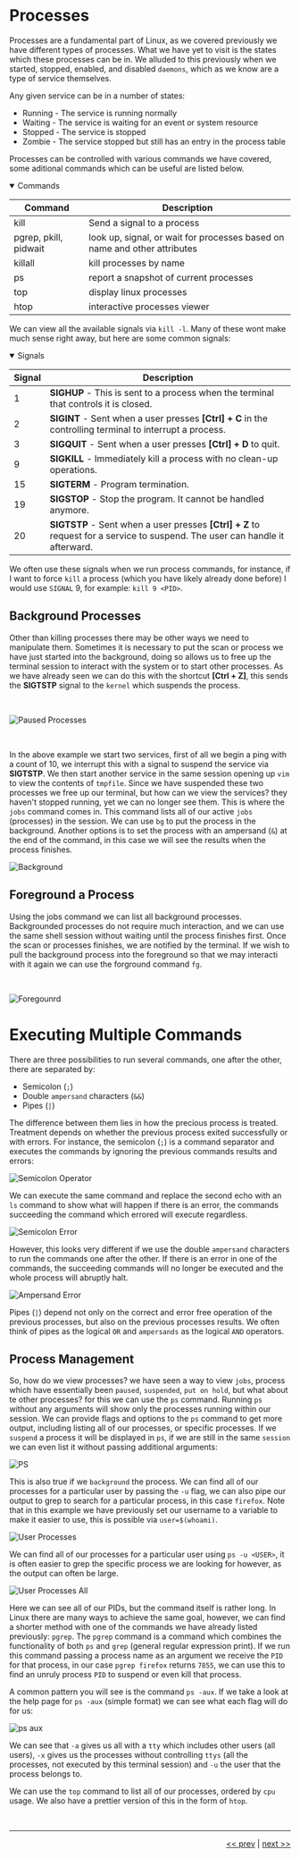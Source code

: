 # Processes

Processes are a fundamental part of Linux, as we covered previously we have different types of processes. What we have yet to visit is the states which these processes can be in. We alluded to this previously when we started, stopped, enabled, and disabled `daemons`, which as we know are a type of service themselves.

Any given service can be in a number of states:

- Running - The service is running normally
- Waiting - The service is waiting for an event or system resource
- Stopped - The service is stopped
- Zombie - The service stopped but still has an entry in the process table

Processes can be controlled with various commands we have covered, some aditional commands which can be useful are listed below.

<details open>
<summary>Commands</summary>

<div align="center">

| Command | Description |
| --- | --- |
| kill | Send a signal to a process  |
| pgrep, pkill, pidwait | look up, signal, or wait for processes based on name and other attributes |
| killall | kill processes by name |
| ps | report a snapshot of current processes |
| top | display linux processes |
| htop | interactive processes viewer |

</div>

</details>

We can view all the available signals via `kill -l`. Many of these wont make much sense right away, but here are some common signals:

<details open>
<summary>Signals</summary>

<div align="center">

| Signal | Description |
| --- | --- |
| 1 | **SIGHUP** - This is sent to a process when the terminal that controls it is closed. |
| 2 | **SIGINT** - Sent when a user presses **[Ctrl] + C** in the controlling terminal to interrupt a process. |
| 3 | **SIGQUIT** - Sent when a user presses **[Ctrl] + D** to quit. |
| 9 | **SIGKILL** - Immediately kill a process with no clean-up operations. |
| 15 | **SIGTERM** - Program termination. |
| 19 | **SIGSTOP** - Stop the program. It cannot be handled anymore. |
| 20 | **SIGTSTP** - Sent when a user presses **[Ctrl] + Z** to request for a service to suspend. The user can handle it afterward. |

</div>

</details>

We often use these signals when we run process commands, for instance, if I want to force `kill` a process (which you have likely already done before) I would use `SIGNAL` 9, for example: `kill 9 <PID>`.

## Background Processes

Other than killing processes there may be other ways we need to manipulate them. Sometimes it is necessary to put the scan or process we have just started into the background, doing so allows us to free up the terminal session to interact with the system or to start other processes. As we have already seen we can do this with the shortcut **[Ctrl + Z]**, this sends the **SIGTSTP** signal to the `kernel` which suspends the process.

<br />

![Paused Processes](../images/pausedProcesses.png)

<br />

In the above example we start two services, first of all we begin a ping with a count of 10, we interrupt this with a signal to suspend the service via **SIGTSTP**. We then start another service in the same session opening up `vim` to view the contents of `tmpfile`. Since we have suspended these two processes we free up our terminal, but how can we view the services? they haven't stopped running, yet we can no longer see them. This is where the `jobs` command comes in. This command lists all of our active `jobs` (processes) in the session. We can use `bg` to put the process in the background. Another options is to set the process with an ampersand (`&`) at the end of the command, in this case we will see the results when the process finishes.

![Background](../images/background.png)

## Foreground a Process

Using the jobs command we can list all background processes. Backgrounded processes do not require much interaction, and we can use the same shell session without waiting until the process finishes first. Once the scan or processes finishes, we are notified by the terminal. If we wish to pull the background process into the foreground so that we may interacti with it again we can use the forground command `fg`.

<br />

![Foregounrd](../images/foreground.png)

# Executing Multiple Commands

There are three possibilities to run several commands, one after the other, there are separated by:

- Semicolon (`;`)
- Double `ampersand` characters (`&&`)
- Pipes (`|`)

The difference between them lies in how the precious process is treated. Treatment depends on whether the previous process exited successfully or with errors. For instance, the semicolon (`;`) is a command separator and executes the commands by ignoring the previous commands results and errors:

![Semicolon Operator](../images/smicolonoperator.png)

We can execute the same command and replace the second echo with an `ls` command to show what will happen if there is an error, the commands succeeding the command which errored will execute regardless.

![Semicolon Error](../images/semierror.png)

However, this looks very different if we use the double `ampersand` characters to run the commands one after the other. If there is an error in one of the commands, the succeeding commands will no longer be executed and the whole process will abruptly halt.

![Ampersand Error](../images/ampersanderr.png)

Pipes (`|`) depend not only on the correct and error free operation of the previous processes, but also on the previous processes results. We often think of pipes as the logical `OR` and `ampersands` as the logical `AND` operators.

## Process Management

So, how do we view processes? we have seen a way to view `jobs`, process which have essentially been `paused`, `suspended`, `put on hold`, but what about te other processes? for this we can use the `ps` command. Running `ps` without any arguments will show only the processes running within our session. We can provide flags and options to the `ps` command to get more output, including listing all of our processes, or specific processes. If we `suspend` a process it will be displayed in `ps`, if we are still in the same `session` we can even list it without passing additional arguments:

![PS](../images/PSCommand.png)

This is also true if we `background` the process. We can find all of our processes for a particular user by passing the `-u` flag, we can also pipe our output to grep to search for a particular process, in this case `firefox`. Note that in this example we have previously set our username to a variable to make it easier to use, this is possible via `user=$(whoami)`.

![User Processes](../images/firefoxustproc.png)

We can find all of our processes for a particular user using `ps -u <USER>`, it is often easier to grep the specific process we are looking for however, as the output can often be large.

![User Processes All](../images/userProcesses.png)

Here we can see all of our PIDs, but the command itself is rather long. In Linux there are many ways to achieve the same goal, however, we can find a shorter method with one of the commands we have already listed previously: `pgrep`. The `pgrep` command is a command which combines the functionality of both `ps` and `grep` (general regular expression print). If we run this command passing a process name as an argument we receive the `PID` for that process, in our case `pgrep firefox` returns `7855`, we can use this to find an unruly process `PID` to suspend or even kill that process.

A common pattern you will see is the command `ps -aux`. If we take a look at the help page for `ps -aux` (simple format) we can see what each flag will do for us:

![ps aux](../images/psAux.png)

We can see that `-a` gives us all with a `tty` which includes other users (all users), `-x` gives us the processes without controlling `ttys` (all the processes, not executed by this terminal session) and `-u` the user that the process belongs to.

We can use the `top` command to list all of our processes, ordered by `cpu` usage. We also have a prettier version of this in the form of `htop`.

<br />

___

<div align="right">

[<< prev](./13_masking.md.md) | [next >>](../chapters/15_webservices.md)
</div>